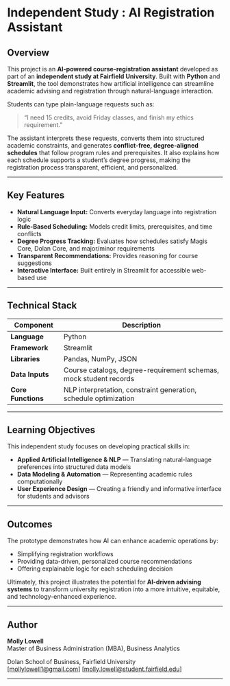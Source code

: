 # Independent Study : AI Registration Assistant

## Overview  
This project is an **AI-powered course-registration assistant** developed as part of an **independent study at Fairfield University**. Built with **Python** and **Streamlit**, the tool demonstrates how artificial intelligence can streamline academic advising and registration through natural-language interaction.

Students can type plain-language requests such as:  
> “I need 15 credits, avoid Friday classes, and finish my ethics requirement.”

The assistant interprets these requests, converts them into structured academic constraints, and generates **conflict-free, degree-aligned schedules** that follow program rules and prerequisites. It also explains how each schedule supports a student’s degree progress, making the registration process transparent, efficient, and personalized.

---

## Key Features  
- **Natural Language Input:** Converts everyday language into registration logic  
- **Rule-Based Scheduling:** Models credit limits, prerequisites, and time conflicts  
- **Degree Progress Tracking:** Evaluates how schedules satisfy Magis Core, Dolan Core, and major/minor requirements  
- **Transparent Recommendations:** Provides reasoning for course suggestions  
- **Interactive Interface:** Built entirely in Streamlit for accessible web-based use  

---

## Technical Stack  
| Component | Description |
|------------|-------------|
| **Language** | Python |
| **Framework** | Streamlit |
| **Libraries** | Pandas, NumPy, JSON |
| **Data Inputs** | Course catalogs, degree-requirement schemas, mock student records |
| **Core Functions** | NLP interpretation, constraint generation, schedule optimization |

---

## Learning Objectives  
This independent study focuses on developing practical skills in:  
- **Applied Artificial Intelligence & NLP** — Translating natural-language preferences into structured data models  
- **Data Modeling & Automation** — Representing academic rules computationally  
- **User Experience Design** — Creating a friendly and informative interface for students and advisors  

---

## Outcomes  
The prototype demonstrates how AI can enhance academic operations by:  
- Simplifying registration workflows  
- Providing data-driven, personalized course recommendations  
- Offering explainable logic for each scheduling decision  

Ultimately, this project illustrates the potential for **AI-driven advising systems** to transform university registration into a more intuitive, equitable, and technology-enhanced experience.

---

## Author  
**Molly Lowell**  
Master of Business Administration (MBA), Business Analytics

Dolan School of Business, Fairfield University  
[mollylowell1@gmail.com] [molly.lowell@student.fairfield.edu]

---
